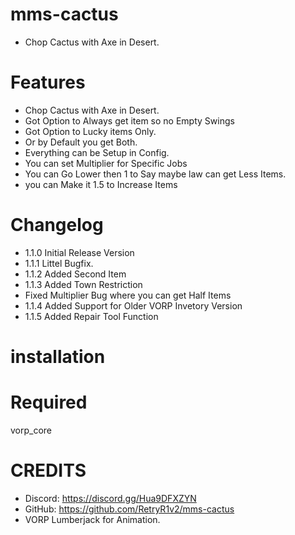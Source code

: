 # mms-cactus

- Chop Cactus with Axe in Desert.

# Features
 
- Chop Cactus with Axe in Desert.
- Got Option to Always get item so no Empty Swings 
- Got Option to Lucky items Only.
- Or by Default you get Both.
- Everything can be Setup in Config.
- You can set Multiplier for Specific Jobs 
- You can Go Lower then 1 to Say maybe law can get Less Items.
- you can Make it 1.5 to Increase Items 

# Changelog

- 1.1.0 Initial Release Version
- 1.1.1 Littel Bugfix.
- 1.1.2 Added Second Item
- 1.1.3 Added Town Restriction
- Fixed Multiplier Bug where you can get Half Items
- 1.1.4 Added Support for Older VORP Invetory Version
- 1.1.5 Added Repair Tool Function

# installation 



# Required

vorp_core


# CREDITS
- Discord: https://discord.gg/Hua9DFXZYN
- GitHub: https://github.com/RetryR1v2/mms-cactus
- VORP Lumberjack for Animation.